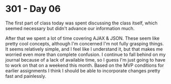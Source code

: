 <h1>301 - Day 06</h1>

The first part of class today was spent discussing the class itself, which seemed necessary but didn't advance our information much.

After that we spent a lot of time covering AJAX & JSON. These seem like pretty cool concepts, although I'm concerned I'm not fully grasping things. It seems relatively simple, and I feel like I understand it, but that makes me worried even more than complete confusion. I continue to fall behind on my journal because of a lack of available time, so I guess I'm just going to have to work on that on a weekend this month. Based on the MVP conditions for earlier assignments I think I should be able to incorporate changes pretty fast and painlessly.
